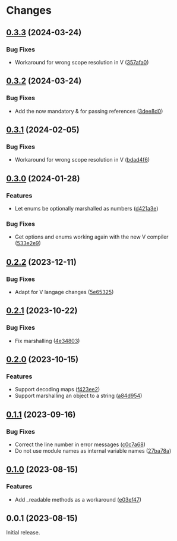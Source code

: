 # Changes

## [0.3.3](https://github.com/prantlf/v-ini/compare/v0.3.2...v0.3.3) (2024-03-24)

### Bug Fixes

* Workaround for wrong scope resolution in V ([357afa0](https://github.com/prantlf/v-ini/commit/357afa0870fb380f4c38f28ace071dce26112382))

## [0.3.2](https://github.com/prantlf/v-ini/compare/v0.3.1...v0.3.2) (2024-03-24)

### Bug Fixes

* Add the now mandatory & for passing references ([3dee8d0](https://github.com/prantlf/v-ini/commit/3dee8d0876bb179684d6d864ad9af5f6971cfd20))

## [0.3.1](https://github.com/prantlf/v-ini/compare/v0.3.0...v0.3.1) (2024-02-05)

### Bug Fixes

* Workaround for wrong scope resolution in V ([bdad4f6](https://github.com/prantlf/v-ini/commit/bdad4f6484e385526aeee91a2f14d362a30f308b))

## [0.3.0](https://github.com/prantlf/v-ini/compare/v0.2.2...v0.3.0) (2024-01-28)

### Features

* Let enums be optionally marshalled as numbers ([d421a3e](https://github.com/prantlf/v-ini/commit/d421a3ec96af942110c75245753fc2d13e09c480))

### Bug Fixes

* Get options and enums working again with the new V compiler ([533e2e9](https://github.com/prantlf/v-ini/commit/533e2e91534eb852e2ac6a82294f0f90762dc6cf))

## [0.2.2](https://github.com/prantlf/v-ini/compare/v0.2.1...v0.2.2) (2023-12-11)

### Bug Fixes

* Adapt for V langage changes ([5e65325](https://github.com/prantlf/v-ini/commit/5e65325291514afb09c6ae944bcabcae93cc401e))

## [0.2.1](https://github.com/prantlf/v-ini/compare/v0.2.0...v0.2.1) (2023-10-22)

### Bug Fixes

* Fix marshalling ([4e34803](https://github.com/prantlf/v-ini/commit/4e34803538323e30faf33a52c9a342d5ff25827a))

## [0.2.0](https://github.com/prantlf/v-ini/compare/v0.1.1...v0.2.0) (2023-10-15)

### Features

* Support decoding maps ([f423ee2](https://github.com/prantlf/v-ini/commit/f423ee2b40b026d7a1c1bfdf3bfcb1a9f94cec9c))
* Support marshalling an object to a string ([a84d954](https://github.com/prantlf/v-ini/commit/a84d954e08f16acbb75249300a6217613e1f2ee9))

## [0.1.1](https://github.com/prantlf/v-ini/compare/v0.1.0...v0.1.1) (2023-09-16)

### Bug Fixes

* Correct the line number in error messages ([c0c7a68](https://github.com/prantlf/v-ini/commit/c0c7a68fd8b493f2e64070b896b2ded9463d7a71))
* Do not use module names as internal variable names ([27ba78a](https://github.com/prantlf/v-ini/commit/27ba78a0ecc7dd876ea9280c7768348d32aa9e7c))

## [0.1.0](https://github.com/prantlf/v-ini/compare/v0.0.1...v0.1.0) (2023-08-15)

### Features

* Add _readable methods as a workaround ([e03ef47](https://github.com/prantlf/v-ini/commit/e03ef47ed41ce444b5819576756f964250c31b30))

## 0.0.1 (2023-08-15)

Initial release.
